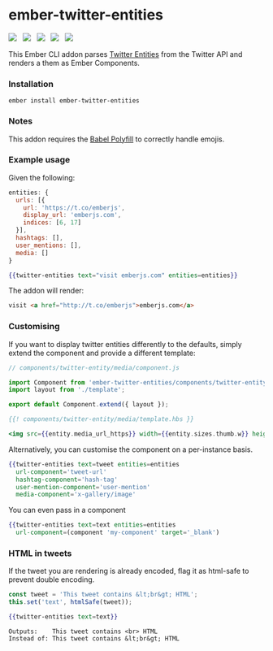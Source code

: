 # ember-twitter-entities

<a href="http://emberobserver.com/addons/ember-twitter-entities"><img src="http://emberobserver.com/badges/ember-twitter-entities.svg"></a> &nbsp; <a href="https://david-dm.org/amk221/ember-twitter-entities#badge-embed"><img src="https://david-dm.org/amk221/ember-twitter-entities.svg"></a> &nbsp; <a href="https://david-dm.org/amk221/ember-twitter-entities#dev-badge-embed"><img src="https://david-dm.org/amk221/ember-twitter-entities/dev-status.svg"></a> &nbsp; <a href="https://codeclimate.com/github/amk221/ember-twitter-entities"><img src="https://codeclimate.com/github/amk221/ember-twitter-entities/badges/gpa.svg" /></a> &nbsp; <a href="http://travis-ci.org/amk221/ember-twitter-entities"><img src="https://travis-ci.org/amk221/ember-twitter-entities.svg?branch=master"></a>

This Ember CLI addon parses [Twitter Entities](https://dev.twitter.com/overview/api/entities-in-twitter-objects) from the Twitter API and renders a them as Ember Components.

### Installation
```
ember install ember-twitter-entities
```

### Notes

This addon requires the [Babel Polyfill](https://github.com/babel/ember-cli-babel#polyfill) to correctly handle emojis.

### Example usage

Given the following:

```javascript
entities: {
  urls: [{
    url: 'https://t.co/emberjs',
    display_url: 'emberjs.com',
    indices: [6, 17]
  }],
  hashtags: [],
  user_mentions: [],
  media: []
}
```

```handlebars
{{twitter-entities text="visit emberjs.com" entities=entities}}
```

The addon will render:

```html
visit <a href="http://t.co/emberjs">emberjs.com</a>
```

### Customising

If you want to display twitter entities differently to the defaults, simply extend the component and provide a different template:

```javascript
// components/twitter-entity/media/component.js

import Component from 'ember-twitter-entities/components/twitter-entity/media';
import layout from './template';

export default Component.extend({ layout });
```
```handlebars
{{! components/twitter-entity/media/template.hbs }}

<img src={{entity.media_url_https}} width={{entity.sizes.thumb.w}} height={{entity.sizes.thumb.h}}>
```

Alternatively, you can customise the component on a per-instance basis.

```handlebars
{{twitter-entities text=tweet entities=entities
  url-component='tweet-url'
  hashtag-component='hash-tag'
  user-mention-component='user-mention'
  media-component='x-gallery/image'
```
You can even pass in a component

```handlebars
{{twitter-entities text=text entities=entities
  url-component=(component 'my-component' target='_blank')
```

### HTML in tweets

If the tweet you are rendering is already encoded, flag it as html-safe to prevent double encoding.

```javascript
const tweet = 'This tweet contains &lt;br&gt; HTML';
this.set('text', htmlSafe(tweet));
```

```handlebars
{{twitter-entities text=text}}
```

```
Outputs:    This tweet contains <br> HTML
Instead of: This tweet contains &lt;br&gt; HTML
```
